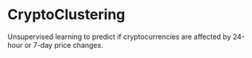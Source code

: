# CryptoClustering
Unsupervised learning to predict if cryptocurrencies are affected by 24-hour or 7-day price changes.
